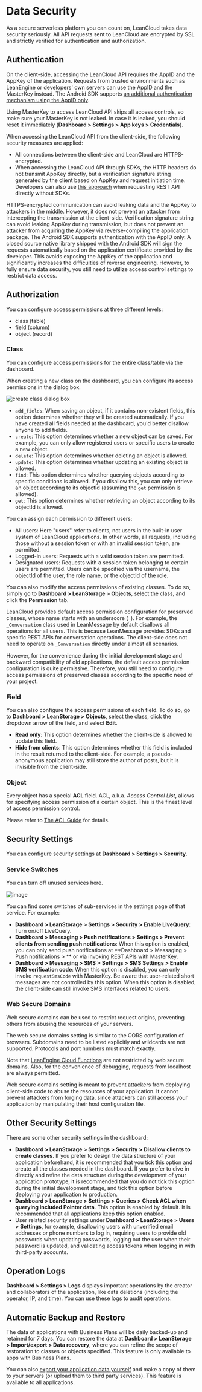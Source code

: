 # Data Security

As a secure serverless platform you can count on, LeanCloud takes data security seriously.
All API requests sent to LeanCloud are encrypted by SSL and strictly verified for authentication and authorization.

## Authentication

On the client-side, accessing the LeanCloud API requires the AppID and the AppKey of the application.
Requests from trusted environments such as LeanEngine or developers' own servers can use the AppID and the MasterKey instead.
The Android SDK supports [an additional authentication mechanism using the AppID only](sdk_setup_android_securely.html).

Using MasterKey to access LeanCloud API skips all access controls, so make sure your MasterKey is not leaked.
In case it is leaked, you should reset it immediately (**Dashboard > Settings > App keys > Credentials**).

When accessing the LeanCloud API from the client-side, the following security measures are applied:

- All connections between the client-side and LeanCloud are HTTPS-encrypted.
- When accessing the LeanCloud API through SDKs, the HTTP headers do not transmit AppKey directly, but a verification signature string generated by the client based on AppKey and request initiation time. Developers can also use [this approach](rest_api.html#x-lc-sign) when requesting REST API directly without SDKs.

HTTPS-encrypted communication can avoid leaking data and the AppKey to attackers in the middle.
However, it does not prevent an attacker from intercepting the transmission at the client-side.
Verification signature string can avoid leaking AppKey during transmission,
but does not prevent an attacker from acquiring the AppKey via reverse-compiling the application package.
The Android SDK supports authentication with the AppID only.
A closed source native library shipped with the Android SDK will sign the requests automatically based on the application certificate provided by the developer.
This avoids exposing the AppKey of the application and significantly increases the difficulties of reverse engineering.
However, to fully ensure data security, you still need to utilize access control settings to restrict data access.

## Authorization

You can configure access permissions at three different levels:

- class (table)
- field (column)
- object (record)

### Class

You can configure access permissions for the entire class/table via the dashboard.

When creating a new class on the dashboard, you can configure its access permissions in the dialog box.

![create class dialog box](images/security/acl_template.png)

- `add_fields`: When saving an object, if it contains non-existent fields, this option determines whether they will be created automatically. If you have created all fields needed at the dashboard, you'd better disallow anyone to add fields.
- `create`: This option determines whether a new object can be saved. For example, you can only allow registered users or specific users to create a new object.
- `delete`: This option determines whether deleting an object is allowed.
- `update`: This option determines whether updating an existing object is allowed.
- `find`: This option determines whether querying objects according to specific conditions is allowed. If you disallow this, you can only retrieve an object according to its objectId (assuming the `get` permission is allowed).
- `get`: This option determines whether retrieving an object according to its objectId is allowed.

You can assign each permission to different users:

- All users: Here "users" refer to clients, not users in the built-in user system of LeanCloud applications. In other words, all requests, including those without a session token or with an invalid session token, are permitted.
- Logged-in users: Requests with a valid session token are permitted.
- Designated users: Requests with a session token belonging to certain users are permitted. Users can be specified via the username, the objectId of the user, the role name, or the objectId of the role.

You can also modify the access permissions of existing classes.
To do so, simply go to **Dashboard > LeanStorage > Objects**, select the class, and click the **Permission** tab.

LeanCloud provides default access permission configuration for preserved classes, whose name starts with an underscore (`_`).
For example, the `_Conversation` class used in LeanMessage by default disallows all operations for all users.
This is because LeanMessage provides SDKs and specific REST APIs for conversation operations.
The client-side does not need to operate on `_Conversation` directly under almost all scenarios.

However, for the convenience during the initial development stage and backward compatibility of old applications, the default access permission configuration is quite permissive.
Therefore, you still need to configure access permissions of preserved classes according to the specific need of your project.

### Field

You can also configure the access permissions of each field.
To do so, go to **Dashboard > LeanStorage > Objects**, select the class, click the dropdown arrow of the field, and select **Edit**.

- **Read only**: This option determines whether the client-side is allowed to update this field.
- **Hide from clients**: This option determines whether this field is included in the result returned to the client-side. For example, a pseudo-anonymous application may still store the author of posts, but it is invisible from the client-side.

### Object

Every object has a special **ACL** field.
ACL, a.k.a. *Access Control List*, allows for specifying access permission of a certain object.
This is the finest level of access permission control.

Please refer to [The ACL Guide](acl-guide.html) for details.

## Security Settings

You can configure security settings at **Dashboard > Settings > Security**.

### Service Switches

You can turn off unused services here.

![image](images/security/service-switch.png)

You can find some switches of sub-services in the settings page of that service.
For example:

- **Dashboard > LeanStorage > Settings > Security > Enable LiveQuery**: Turn on/off LiveQuery.
- **Dashboard > Messaging > Push notifications > Settings > Prevent clients from sending push notifications**: When this option is enabled, you can only send push notifications at **Dashboard > Messaging > Push notifications > ** or via invoking REST APIs with MasterKey.
- **Dashboard > Messaging > SMS > Settings > SMS Settings > Enable SMS verification code**: When this option is disabled, you can only invoke `requestSmsCode` with MasterKey. Be aware that user-related short messages are not controlled by this option. When this option is disabled, the client-side can still invoke SMS interfaces related to users.

### Web Secure Domains

Web secure domains can be used to restrict request origins,
preventing others from abusing the resources of your servers.

The web secure domains setting is similar to the CORS configuration of browsers.
Subdomains need to be listed explicitly and wildcards are not supported.
Protocols and port numbers must match exactly.

Note that [LeanEngine Cloud Functions](leanengine_cloudfunction_guide-node.html) are not restricted by web secure domains.
Also, for the convenience of debugging, requests from localhost are always permitted.

Web secure domains setting is meant to prevent attackers from deploying client-side code to abuse the resources of your application.
It cannot prevent attackers from forging data, since attackers can still access your application by manipulating their host configuration file.

## Other Security Settings

There are some other security settings in the dashboard:

- **Dashboard > LeanStorage > Settings > Security > Disallow clients to create classes**. If you prefer to design the data structure of your application beforehand, it is recommended that you tick this option and create all the classes needed in the dashboard. If you prefer to dive in directly and refine the data structure during the development of your application prototype, it is recommended that you do not tick this option during the initial development stage, and tick this option before deploying your application to production.
- **Dashboard > LeanStorage > Settings > Queries > Check ACL when querying included Pointer data**. This option is enabled by default. It is recommended that all applications keep this option enabled.
- User related security settings under **Dashboard > LeanStorage > Users > Settings**, for example, disallowing users with unverified email addresses or phone numbers to log in, requiring users to provide old passwords when updating passwords, logging out the user when their password is updated, and validating access tokens when logging in with third-party accounts.

## Operation Logs

**Dashboard > Settings > Logs** displays important operations by the creator and collaborators of the application,
like data deletions (including the operator, IP, and time).
You can use these logs to audit operations.

## Automatic Backup and Restore

The data of applications with Business Plans will be daily backed-up and retained for 7 days.
You can restore the data at **Dashboard > LeanStorage > Import/export > Data recovery**,
where you can refine the scope of restoration to classes or objects specified.
This feature is only available to apps with Business Plans.

You can also [export your application data yourself](rest_api.html#exporting-your-data) and make a copy of them to your servers (or upload them to third party services).
This feature is available to all applications.

